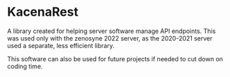 # KacenaRest
A library created for helping server software manage API endpoints. This was used only with the zenosyne 2022 server, as the 2020-2021 server used a separate, less efficient library.

This software can also be used for future projects if needed to cut down on coding time.
